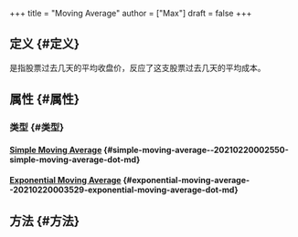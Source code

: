 +++
title = "Moving Average"
author = ["Max"]
draft = false
+++

## 定义 {#定义}

是指股票过去几天的平均收盘价，反应了这支股票过去几天的平均成本。


## 属性 {#属性}


### 类型 {#类型}


#### [Simple Moving Average](20210220002550-simple_moving_average.md) {#simple-moving-average--20210220002550-simple-moving-average-dot-md}


#### [Exponential Moving Average](20210220003529-exponential_moving_average.md) {#exponential-moving-average--20210220003529-exponential-moving-average-dot-md}


## 方法 {#方法}
